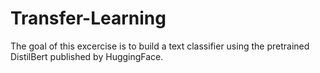# Transfer-Learning

The goal of this excercise is to build a text classifier using the pretrained DistilBert published by HuggingFace.

